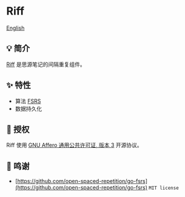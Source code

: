 # Riff

[English](README.md)

## 💡 简介

[Riff](https://github.com/siyuan-note/riff) 是思源笔记的间隔重复组件。

## ✨ 特性

* 算法 [FSRS](https://github.com/open-spaced-repetition/free-spaced-repetition-scheduler)
* 数据持久化

## 📄 授权

Riff 使用 [GNU Affero 通用公共许可证, 版本 3](https://www.gnu.org/licenses/agpl-3.0.txt) 开源协议。

## 🙏 鸣谢

* [https://github.com/open-spaced-repetition/go-fsrs](https://github.com/open-spaced-repetition/go-fsrs) `MIT license`